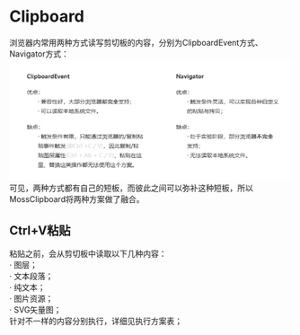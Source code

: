 # Clipboard

浏览器内常用两种方式读写剪切板的内容，分别为ClipboardEvent方式、Navigator方式：
![img.png](img.png)   
可见，两种方式都有自己的短板，而彼此之间可以弥补这种短板，所以MossClipboard将两种方案做了融合。

## Ctrl+V粘贴
粘贴之前，会从剪切板中读取以下几种内容：  
· 图层；  
· 文本段落；  
· 纯文本；  
· 图片资源；  
· SVG矢量图；  
针对不一样的内容分别执行，详细见执行方案表；